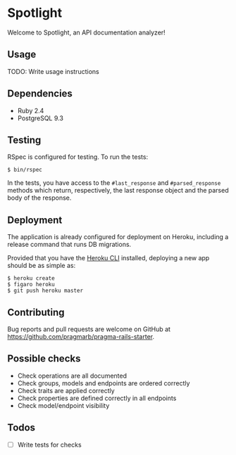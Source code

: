 # Spotlight

Welcome to Spotlight, an API documentation analyzer!

## Usage

TODO: Write usage instructions

## Dependencies

- Ruby 2.4
- PostgreSQL 9.3

## Testing

RSpec is configured for testing. To run the tests:

```console
$ bin/rspec
```

In the tests, you have access to the `#last_response` and `#parsed_response` methods which return,
respectively, the last response object and the parsed body of the response.

## Deployment

The application is already configured for deployment on Heroku, including a release command that
runs DB migrations.

Provided that you have the [Heroku CLI](https://devcenter.heroku.com/articles/heroku-cli) installed,
deploying a new app should be as simple as:

```console
$ heroku create
$ figaro heroku
$ git push heroku master
```

## Contributing

Bug reports and pull requests are welcome on GitHub at https://github.com/pragmarb/pragma-rails-starter.

## Possible checks

- Check operations are all documented
- Check groups, models and endpoints are ordered correctly
- Check traits are applied correctly
- Check properties are defined correctly in all endpoints
- Check model/endpoint visibility

## Todos

- [ ] Write tests for checks

